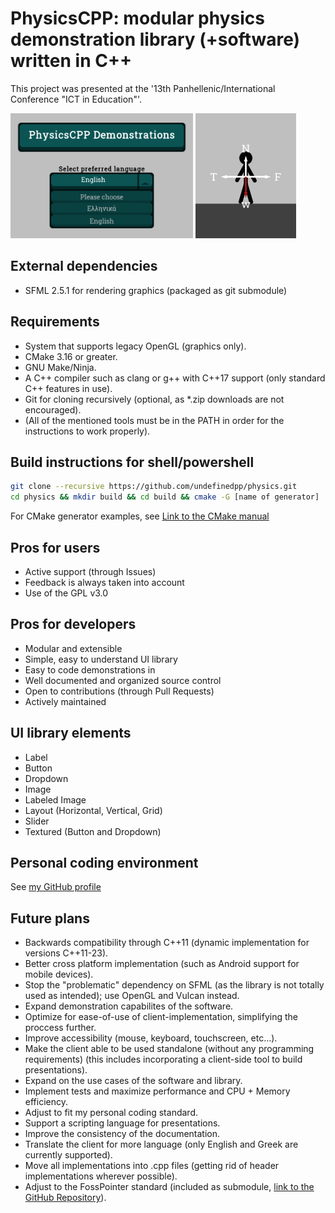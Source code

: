 # PhysicsCPP: modular physics demonstration library (+software) written in C++ 

This project was presented at the '13th Panhellenic/International Conference "ICT in Education"'.

<img src="./assets/images/screenshot_title.png" alt="Titlescreen Screenshot" height=200 />
<img src="./assets/images/screenshot_main.png" alt="Main Screenshot" height=200 />

## External dependencies

- SFML 2.5.1 for rendering graphics (packaged as git submodule)

## Requirements

- System that supports legacy OpenGL (graphics only).
- CMake 3.16 or greater.
- GNU Make/Ninja.
- A C++ compiler such as clang or g++ with C++17 support (only standard C++ features in use).
- Git for cloning recursively (optional, as *.zip downloads are not encouraged).
- (All of the mentioned tools must be in the PATH in order for the instructions to work properly).

## Build instructions for shell/powershell

```sh
git clone --recursive https://github.com/undefinedpp/physics.git
cd physics && mkdir build && cd build && cmake -G [name of generator] ..
```

For CMake generator examples, see [Link to the CMake manual](https://cmake.org/cmake/help/latest/manual/cmake-generators.7.html)

## Pros for users

- Active support (through Issues)
- Feedback is always taken into account
- Use of the GPL v3.0

## Pros for developers

- Modular and extensible
- Simple, easy to understand UI library
- Easy to code demonstrations in
- Well documented and organized source control
- Open to contributions (through Pull Requests)
- Actively maintained

## UI library elements

- Label
- Button
- Dropdown
- Image
- Labeled Image
- Layout (Horizontal, Vertical, Grid)
- Slider
- Textured (Button and Dropdown)

## Personal coding environment

See [my GitHub profile](https://github.com/fosspointer)

## Future plans

- Backwards compatibility through C++11 (dynamic implementation for versions C++11-23).
- Better cross platform implementation (such as Android support for mobile devices).
- Stop the "problematic" dependency on SFML (as the library is not totally used as intended); use OpenGL and Vulcan instead. 
- Expand demonstration capabilites of the software.
- Optimize for ease-of-use of client-implementation, simplifying the proccess further.
- Improve accessibility (mouse, keyboard, touchscreen, etc...).
- Make the client able to be used standalone (without any programming requirements) (this includes incorporating a client-side tool to build presentations).
- Expand on the use cases of the software and library.
- Implement tests and maximize performance and CPU + Memory efficiency.
- Adjust to fit my personal coding standard.
- Support a scripting language for presentations.
- Improve the consistency of the documentation.
- Translate the client for more language (only English and Greek are currently supported).
- Move all implementations into .cpp files (getting rid of header implementations wherever possible).
- Adjust to the FossPointer standard (included as submodule, [link to the GitHub Repository](https://github.com/fosspointer/code_standard)).


